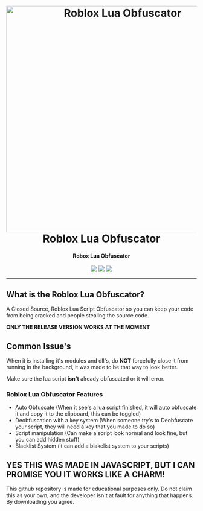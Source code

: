 <h1 align="center">
  <br>
  <a href="https://github.com/Cxmplement/"><img src="https://cdn-icons-png.flaticon.com/512/5968/5968322.png" width=600 weigth=500 alt="Roblox Lua Obfuscator"></a>
  <br>
  Roblox Lua Obfuscator
  <br>
</h1>

<h4 align="center">Robox Lua Obfuscator</h4>

<p align="center">
    <img src="https://img.shields.io/badge/Backdoor_Platform-Windows-blue">
    <img src="https://img.shields.io/badge/Version-1.2.0-blue">
    <img src="https://img.shields.io/node/v/e">
</p>

---

## What is the Roblox Lua Obfuscator?

A Closed Source, Roblox Lua Script Obfuscator so you can keep your code from being cracked and people stealing the source code.

**ONLY THE RELEASE VERSION WORKS AT THE MOMENT**

## Common Issue's

When it is installing it's modules and dll's, do **NOT** forcefully close it from running in the background, it was made to be that way to look better.

Make sure the lua script **isn't** already obfuscated or it will error.

### Roblox Lua Obfuscator Features

- Auto Obfuscate (When it see's a lua script finished, it will auto obfuscate it and copy it to the clipboard, this can be toggled)
- Deobfuscation with a key system (When someone try's to Deobfuscate your script, they will need a key that you made to do so)
- Script manipulation (Can make a script look normal and look fine, but you can add hidden stuff)
- Blacklist System (it can add a blakclist system to your scripts)

## YES THIS WAS MADE IN JAVASCRIPT, BUT I CAN PROMISE YOU IT WORKS LIKE A CHARM!

This github repository is made for educational purposes only. Do not claim this as your own, and the developer isn't at fault for anything that happens. By downloading you agree.
